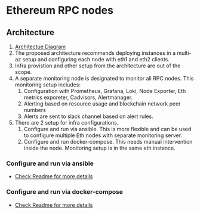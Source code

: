 # Ethereum RPC nodes

## Architecture

1. [Architectue Diagram](https://github.com/royki/ethereum-node/blob/master/Eth-RPC.png)
2. The proposed architecture recommends deploying instances in a multi-az setup and configuring each node with eth1 and eth2 clients.
3. Infra provistion and other setup from the architecture are out of the scope.
4. A separate monitoring node is designated to monitor all RPC nodes. This monitoring setup includes:
   1. Configuration with Prometheus, Grafana, Loki, Node Exporter, Eth metrics exporeter, Cadvisors, Alertmanager.
   2. Alerting based on resource usage and blockchain network peer numbers
   3. Alerts are sent to slack channel based on alert rules.
5. There are 2 setup for infra configurations.
    1. Configure and run via ansible. This is more flexible and can be used to configure multiple Eth nodes with separate monitoring server.
    2. Configure and run docker-compose. This needs manual intervention inside the node. Monitoring setup is in the same eth instance.

### Configure and run via ansible

- [Check Readme for more details](<https://github.com/royki/ethereum-node/blob/master/infra/ansible/README.md>)

### Configure and run via docker-compose

- [Check Readme for more details](<https://github.com/royki/ethereum-node/blob/master/infra/docker-setup/README.md>)
